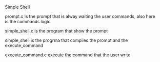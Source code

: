 Simple Shell

prompt.c
Is the prompt that is alway waiting the user commands, also here is the commands logic

simple_shell.c
is the program that show the prompt

simple_shell
is the progrma that compiles the prompt and the execute_command

execute_command.c
execute the command that the user write